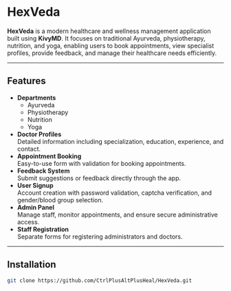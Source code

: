 # HexVeda

**HexVeda** is a modern healthcare and wellness management application built using **KivyMD**. It focuses on traditional Ayurveda, physiotherapy, nutrition, and yoga, enabling users to book appointments, view specialist profiles, provide feedback, and manage their healthcare needs efficiently.

---

## Features

- **Departments**
  - Ayurveda
  - Physiotherapy
  - Nutrition
  - Yoga
- **Doctor Profiles**  
  Detailed information including specialization, education, experience, and contact.
- **Appointment Booking**  
  Easy-to-use form with validation for booking appointments.
- **Feedback System**  
  Submit suggestions or feedback directly through the app.
- **User Signup**  
  Account creation with password validation, captcha verification, and gender/blood group selection.
- **Admin Panel**  
  Manage staff, monitor appointments, and ensure secure administrative access.
- **Staff Registration**  
  Separate forms for registering administrators and doctors.

---

## Installation

```bash
git clone https://github.com/CtrlPlusAltPlusHeal/HexVeda.git
